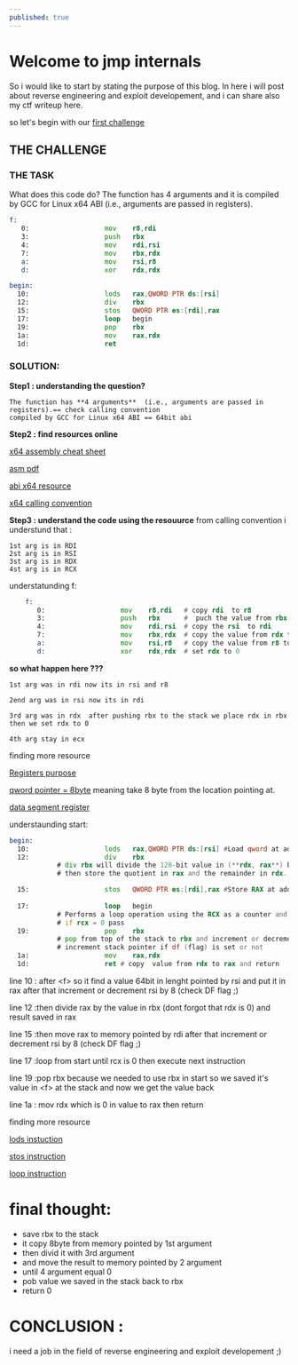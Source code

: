 ```yaml
---
published: true
---
```

# Welcome to jmp internals 

So i would like to start by stating the purpose of this blog. In here i will post about reverse engineering and exploit developement, and i can share also my ctf writeup here.

so let's begin with our [first challenge](https://challenges.re/1/)

## THE CHALLENGE


### THE TASK
What does this code do? The function has 4 arguments and it is compiled by GCC for Linux x64 ABI (i.e., arguments are passed in registers).
```asm
f:
   0:                   mov    r8,rdi
   3:                   push   rbx
   4:                   mov    rdi,rsi
   7:                   mov    rbx,rdx
   a:                   mov    rsi,r8
   d:                   xor    rdx,rdx

begin:
  10:                   lods   rax,QWORD PTR ds:[rsi]
  12:                   div    rbx
  15:                   stos   QWORD PTR es:[rdi],rax
  17:                   loop   begin
  19:                   pop    rbx
  1a:                   mov    rax,rdx
  1d:                   ret
```

### SOLUTION: 

**Step1 : understanding the question?**

	The function has **4 arguments**  (i.e., arguments are passed in registers).== check calling convention
    compiled by GCC for Linux x64 ABI == 64bit abi
    
    
**Step2 : find resources  online** 
	
[x64 assembly cheat sheet](https://cs.brown.edu/courses/cs033/docs/guides/x64_cheatsheet.pdf)
    
[asm pdf](http://www.lacl.fr/tan/asm)

[abi x64  resource](https://web.archive.org/web/20160801075146/http://www.x86-64.org/documentation/abi.pdf)

[x64 calling convention](https://www.ired.team/miscellaneous-reversing-forensics/windows-kernel-internals/linux-x64-calling-convention-stack-frame)
    
**Step3 : understand the code using the resouurce**
from calling convention i understund that :

	1st arg is in RDI
    2st arg is in RSI
    3st arg is in RDX
    4st arg is in RCX
    
	
understatunding f:
  	
```asm
    f:
       0:                   mov    r8,rdi 	# copy rdi  to r8 
       3:                   push   rbx 		#  puch the value from rbx to the stack
       4:                   mov    rdi,rsi 	# copy the rsi  to rdi 
       7:                   mov    rbx,rdx  # copy the value from rdx to rbx 
       a:                   mov    rsi,r8 	# copy the value from r8 to rsi 
       d:                   xor    rdx,rdx 	# set rdx to 0
```

**so what happen here ???**

	1st arg was in rdi now its in rsi and r8
    
    2end arg was in rsi now its in rdi
    
    3rd arg was in rdx  after pushing rbx to the stack we place rdx in rbx then we set rdx to 0
    
    4th arg stay in ecx
    
finding more resource

[Registers purpose](http://6.s081.scripts.mit.edu/sp18/x86-64-architecture-guide.html)

[qword pointer = 8byte](https://stackoverflow.com/questions/31211561/what-does-qword-ptr-hexvalue-mean-without-a-base-register) meaning take 8 byte from the location pointing at.

[data segment register](https://www.tek-tips.com/viewthread.cfm?qid=717198)



understaunding start:
```asm
begin:
  10:                   lods   rax,QWORD PTR ds:[rsi] #Load qword at address RSI into RAX.
  12:                   div    rbx 
  			# div rbx will divide the 128-bit value in (**rdx, rax**) by **rbx**
            # then store the quotient in rax and the remainder in rdx.

  15:                   stos   QWORD PTR es:[rdi],rax #Store RAX at address RDI 
  
  17:                   loop   begin 
  			# Performs a loop operation using the RCX as a counter and keep decrementing it 
  			# if rcx = 0 pass
  19:                   pop    rbx 
  			# pop from top of the stack to rbx and increment or decrement the stack pointer
  			# increment stack pointer if df (flag) is set or not
  1a:                   mov    rax,rdx
  1d:                   ret # copy  value from rdx to rax and return
```



line 10 : after \<f\> so it find a value 64bit in lenght pointed by rsi and put it in rax after that  increment or decrement  rsi by 8  (check DF flag ;)

line 12 :then divide rax by the value in rbx (dont forgot that rdx is 0) and result saved in rax 

line 15 :then move  rax  to memory pointed by rdi after that  increment or decrement  rsi by 8  (check DF flag ;)

line 17 :loop from start until rcx is 0 then execute next instruction

line 19 :pop rbx because we needed to use rbx in start so we saved it's value in \<f\> at the stack and now we get the value back

line 1a : mov rdx which is 0 in value to rax then return


finding more resource

[lods instuction](https://www.felixcloutier.com/x86/lods:lodsb:lodsw:lodsd:lodsq)

[stos instruction](https://www.felixcloutier.com/x86/stos:stosb:stosw:stosd:stosq)

[loop instruction](https://www.felixcloutier.com/x86/loop:loopcc)


# final thought:
- save rbx to the stack
- it copy 8byte from memory pointed by 1st argument 
- then divid it with 3rd argument 
- and move the result to memory pointed by 2 argument 
- until 4 argument equal 0
- pob value we saved in the stack back to rbx
- return 0



# CONCLUSION :

i need a job in the field of reverse engineering and exploit developement ;)
